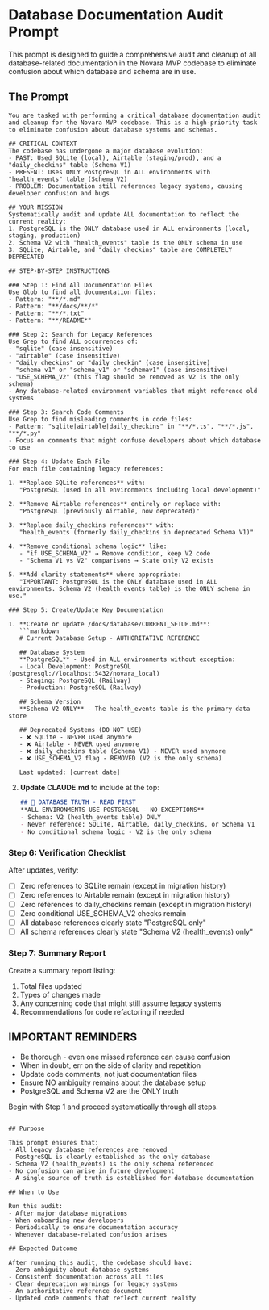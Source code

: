 # Database Documentation Audit Prompt

This prompt is designed to guide a comprehensive audit and cleanup of all database-related documentation in the Novara MVP codebase to eliminate confusion about which database and schema are in use.

## The Prompt

```
You are tasked with performing a critical database documentation audit and cleanup for the Novara MVP codebase. This is a high-priority task to eliminate confusion about database systems and schemas.

## CRITICAL CONTEXT
The codebase has undergone a major database evolution:
- PAST: Used SQLite (local), Airtable (staging/prod), and a "daily_checkins" table (Schema V1)
- PRESENT: Uses ONLY PostgreSQL in ALL environments with "health_events" table (Schema V2)
- PROBLEM: Documentation still references legacy systems, causing developer confusion and bugs

## YOUR MISSION
Systematically audit and update ALL documentation to reflect the current reality:
1. PostgreSQL is the ONLY database used in ALL environments (local, staging, production)
2. Schema V2 with "health_events" table is the ONLY schema in use
3. SQLite, Airtable, and "daily_checkins" table are COMPLETELY DEPRECATED

## STEP-BY-STEP INSTRUCTIONS

### Step 1: Find All Documentation Files
Use Glob to find all documentation files:
- Pattern: "**/*.md"
- Pattern: "**/docs/**/*"
- Pattern: "**/*.txt"
- Pattern: "**/README*"

### Step 2: Search for Legacy References
Use Grep to find ALL occurrences of:
- "sqlite" (case insensitive)
- "airtable" (case insensitive)
- "daily_checkins" or "daily_checkin" (case insensitive)
- "schema v1" or "schema_v1" or "schemav1" (case insensitive)
- "USE_SCHEMA_V2" (this flag should be removed as V2 is the only schema)
- Any database-related environment variables that might reference old systems

### Step 3: Search Code Comments
Use Grep to find misleading comments in code files:
- Pattern: "sqlite|airtable|daily_checkins" in "**/*.ts", "**/*.js", "**/*.py"
- Focus on comments that might confuse developers about which database to use

### Step 4: Update Each File
For each file containing legacy references:

1. **Replace SQLite references** with:
   "PostgreSQL (used in all environments including local development)"

2. **Remove Airtable references** entirely or replace with:
   "PostgreSQL (previously Airtable, now deprecated)"

3. **Replace daily_checkins references** with:
   "health_events (formerly daily_checkins in deprecated Schema V1)"

4. **Remove conditional schema logic** like:
   - "if USE_SCHEMA_V2" → Remove condition, keep V2 code
   - "Schema V1 vs V2" comparisons → State only V2 exists

5. **Add clarity statements** where appropriate:
   "IMPORTANT: PostgreSQL is the ONLY database used in ALL environments. Schema V2 (health_events table) is the ONLY schema in use."

### Step 5: Create/Update Key Documentation

1. **Create or update /docs/database/CURRENT_SETUP.md**:
   ```markdown
   # Current Database Setup - AUTHORITATIVE REFERENCE

   ## Database System
   **PostgreSQL** - Used in ALL environments without exception:
   - Local Development: PostgreSQL (postgresql://localhost:5432/novara_local)
   - Staging: PostgreSQL (Railway)
   - Production: PostgreSQL (Railway)

   ## Schema Version
   **Schema V2 ONLY** - The health_events table is the primary data store
   
   ## Deprecated Systems (DO NOT USE)
   - ❌ SQLite - NEVER used anymore
   - ❌ Airtable - NEVER used anymore
   - ❌ daily_checkins table (Schema V1) - NEVER used anymore
   - ❌ USE_SCHEMA_V2 flag - REMOVED (V2 is the only schema)

   Last updated: [current date]
   ```

2. **Update CLAUDE.md** to include at the top:
   ```markdown
   ## 🚨 DATABASE TRUTH - READ FIRST
   **ALL ENVIRONMENTS USE POSTGRESQL - NO EXCEPTIONS**
   - Schema: V2 (health_events table) ONLY
   - Never reference: SQLite, Airtable, daily_checkins, or Schema V1
   - No conditional schema logic - V2 is the only schema
   ```

### Step 6: Verification Checklist
After updates, verify:
- [ ] Zero references to SQLite remain (except in migration history)
- [ ] Zero references to Airtable remain (except in migration history)
- [ ] Zero references to daily_checkins remain (except in migration history)
- [ ] Zero conditional USE_SCHEMA_V2 checks remain
- [ ] All database references clearly state "PostgreSQL only"
- [ ] All schema references clearly state "Schema V2 (health_events) only"

### Step 7: Summary Report
Create a summary report listing:
1. Total files updated
2. Types of changes made
3. Any concerning code that might still assume legacy systems
4. Recommendations for code refactoring if needed

## IMPORTANT REMINDERS
- Be thorough - even one missed reference can cause confusion
- When in doubt, err on the side of clarity and repetition
- Update code comments, not just documentation files
- Ensure NO ambiguity remains about the database setup
- PostgreSQL and Schema V2 are the ONLY truth

Begin with Step 1 and proceed systematically through all steps.
```

## Purpose

This prompt ensures that:
- All legacy database references are removed
- PostgreSQL is clearly established as the only database
- Schema V2 (health_events) is the only schema referenced
- No confusion can arise in future development
- A single source of truth is established for database documentation

## When to Use

Run this audit:
- After major database migrations
- When onboarding new developers
- Periodically to ensure documentation accuracy
- Whenever database-related confusion arises

## Expected Outcome

After running this audit, the codebase should have:
- Zero ambiguity about database systems
- Consistent documentation across all files
- Clear deprecation warnings for legacy systems
- An authoritative reference document
- Updated code comments that reflect current reality